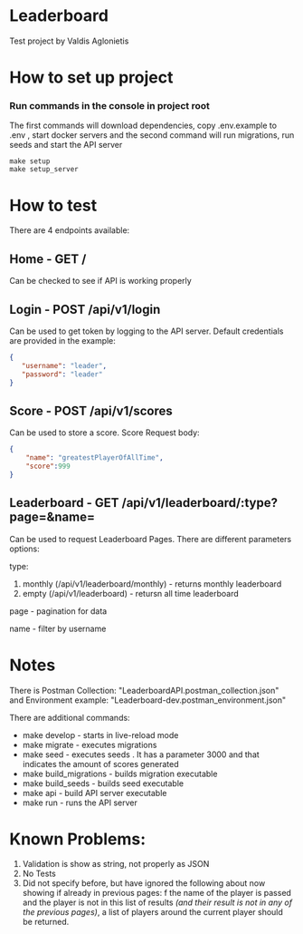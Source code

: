 # Leaderboard

Test project by Valdis Aglonietis

# How to set up project

### Run commands in the console in project root 

The first commands will download dependencies, copy .env.example to .env , start docker servers and 
the second command will run migrations, run seeds and start the API server

```
make setup
make setup_server
```

# How to test 

There are 4 endpoints available:

## Home - GET /

Can be checked to see if API is working properly

## Login - POST /api/v1/login

Can be used to get token by logging to the API server. Default credentials are provided in the example:

```json
{
   "username": "leader",
   "password": "leader"
}
```

## Score - POST /api/v1/scores

Can be used to store a score. Score Request body:

```json
{
    "name": "greatestPlayerOfAllTime",
    "score":999
}
```

## Leaderboard - GET /api/v1/leaderboard/:type?page=<page>&name=<name>

Can be used to request Leaderboard Pages. There are different parameters options:

type:
1. monthly (/api/v1/leaderboard/monthly) - returns monthly leaderboard
2. empty (/api/v1/leaderboard) - retursn all time leaderboard

page - pagination for data

name - filter by username

# Notes

There is Postman Collection: "LeaderboardAPI.postman_collection.json" and Environment example: "Leaderboard-dev.postman_environment.json"

There are additional commands:

* make develop - starts in live-reload mode
* make migrate - executes migrations
* make seed - executes seeds . It has a parameter 3000 and that indicates the amount of scores generated
* make build_migrations - builds migration executable
* make build_seeds - builds seed executable
* make api - build API server executable
* make run - runs the API server

# Known Problems:

1. Validation is show as string, not properly as JSON
2. No Tests   
3. Did not specify before, but have ignored the following about now showing if already in previous pages:
   f the name of the player is passed and the player is not in this list of results *(and their result is not in any of the previous pages)*, a list of players around the current player should be returned.